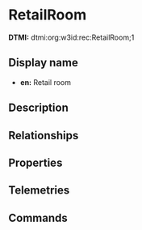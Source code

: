 # RetailRoom
**DTMI:** dtmi:org:w3id:rec:RetailRoom;1
## Display name
- **en:** Retail room
## Description
## Relationships
## Properties
## Telemetries
## Commands
